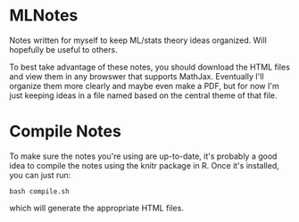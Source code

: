 # MLNotes
Notes written for myself to keep ML/stats theory ideas organized. Will hopefully be useful to others.

To best take advantage of these notes, you should download the HTML files and view them in any browswer that supports MathJax. Eventually I'll organize them more clearly and maybe even make a PDF, but for now I'm just keeping ideas in a file named based on the central theme of that file.

# Compile Notes
To make sure the notes you're using are up-to-date, it's probably a good idea to compile the notes using the knitr package in R. Once it's installed, you can just run:

    bash compile.sh

which will generate the appropriate HTML files.

